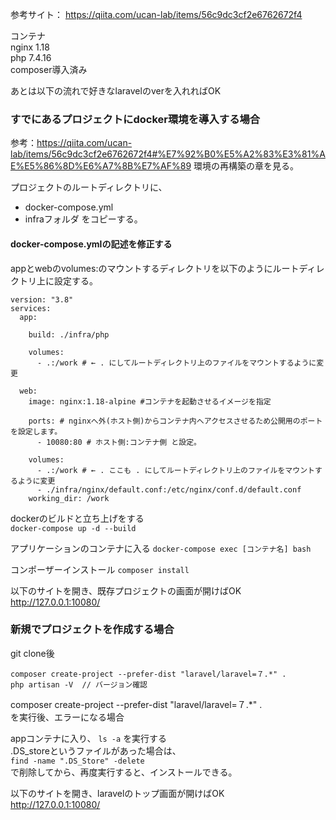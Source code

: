 参考サイト： 
https://qiita.com/ucan-lab/items/56c9dc3cf2e6762672f4  
  
コンテナ  
nginx 1.18  
php 7.4.16  
composer導入済み  
  
あとは以下の流れで好きなlaravelのverを入れればOK

### すでにあるプロジェクトにdocker環境を導入する場合
参考：https://qiita.com/ucan-lab/items/56c9dc3cf2e6762672f4#%E7%92%B0%E5%A2%83%E3%81%AE%E5%86%8D%E6%A7%8B%E7%AF%89
環境の再構築の章を見る。

プロジェクトのルートディレクトリに、
 - docker-compose.yml
 - infraフォルダ
をコピーする。

#### docker-compose.ymlの記述を修正する
appとwebのvolumes:のマウントするディレクトリを以下のようにルートディレクトリ上に設定する。

```
version: "3.8"
services:
  app:

    build: ./infra/php

    volumes:
      - .:/work # ← . にしてルートディレクトリ上のファイルをマウントするように変更
      
  web:
    image: nginx:1.18-alpine #コンテナを起動させるイメージを指定

    ports: # nginxへ外(ホスト側)からコンテナ内へアクセスさせるため公開用のポートを設定します。
      - 10080:80 # ホスト側:コンテナ側 と設定。

    volumes:
      - .:/work # ← . ここも . にしてルートディレクトリ上のファイルをマウントするように変更
      - ./infra/nginx/default.conf:/etc/nginx/conf.d/default.conf
    working_dir: /work
```

dockerのビルドと立ち上げをする  
`docker-compose up -d --build`

アプリケーションのコンテナに入る
`docker-compose exec [コンテナ名] bash`  

コンポーザーインストール
`composer install`

以下のサイトを開き、既存プロジェクトの画面が開けばOK    
http://127.0.0.1:10080/
  
### 新規でプロジェクトを作成する場合

git clone後  
  
```
composer create-project --prefer-dist "laravel/laravel=７.*" .  
php artisan -V  // バージョン確認  
```

composer create-project --prefer-dist "laravel/laravel=７.*" .  
を実行後、エラーになる場合  
  
appコンテナに入り、
`ls -a`
を実行する  
.DS_storeというファイルがあった場合は、  
`find -name ".DS_Store" -delete`  
で削除してから、再度実行すると、インストールできる。  
  
以下のサイトを開き、laravelのトップ画面が開けばOK    
http://127.0.0.1:10080/
